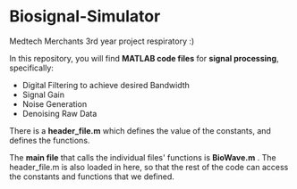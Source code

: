 # Biosignal-Simulator
Medtech Merchants 3rd year project respiratory :)

In this repository, you will find **MATLAB code files** for **signal processing**, specifically:
- Digital Filtering to achieve desired Bandwidth
- Signal Gain
- Noise Generation
- Denoising Raw Data

There is a **header_file.m** which defines the value of the constants, and defines the functions.

The **main file** that calls the individual files' functions is **BioWave.m** . The header_file.m is also loaded in here, so that the rest of the code can access the constants and functions that we defined.
